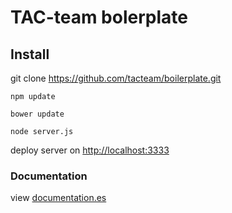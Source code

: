# TAC-team bolerplate

## Install

git clone https://github.com/tacteam/boilerplate.git

```shell
npm update

bower update

node server.js
```

deploy server on [http://localhost:3333](http://localhost:3333)

### Documentation

view [documentation.es](documentation.es.md)